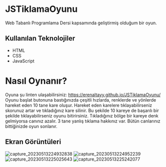 # JSTiklamaOyunu
Web Tabanlı Programlama Dersi kapsamında geliştirmiş olduğum bir oyun.
## Kullanılan Teknolojiler
- HTML
- CSS
- JavaScript
# Nasıl Oynanır?
Oyuna şu linten ulaşabilirsiniz: https://erenaltayy.github.io/JSTiklamaOyunu/  
Oyunu başlat butonuna bastığınızda çeşitli hızlarda, renklerde ve yönlerde hareket eden 10 tane kare oluşur. Hareket eden karelere tıklayabilirseniz skorunuz artar ve tıkladığınız kare silinir. Bu şekilde 10 kareye de başarılı bir şekilde tıklayabilirseniz oyunu bitirirsiniz. Tıkladığınız bölge bir kareye denk gelmiyorsa canınız azalır. 3 tane yanlış tıklama hakkınız var. Bütün canlarınız bittiğinizde oyun sonlanır.
## Ekran Görüntüleri
![capture_20230513224932838](https://github.com/erenaltayy/JSTiklamaOyunu/assets/85945886/68582dbb-b71f-4437-a314-867a3176374a)
![capture_20230513224952239](https://github.com/erenaltayy/JSTiklamaOyunu/assets/85945886/b68fe7f2-4b55-48d5-bad9-13a0b97346ea)
![capture_20230513225025643](https://github.com/erenaltayy/JSTiklamaOyunu/assets/85945886/81b76b6f-88e5-4cb9-bc20-e73793c96b36)
![capture_20230513225242077](https://github.com/erenaltayy/JSTiklamaOyunu/assets/85945886/0f30f26e-3931-4566-916c-5ecd35772383)
